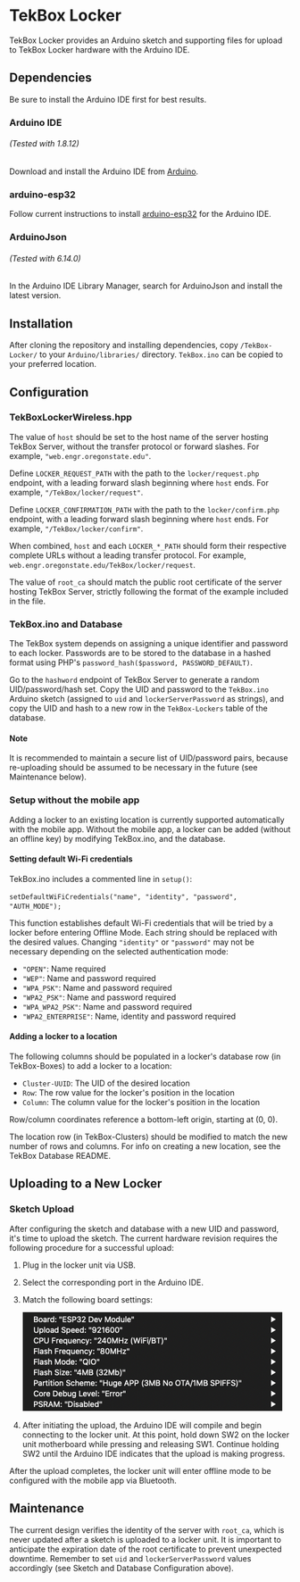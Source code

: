 # TekBox Locker
TekBox Locker provides an Arduino sketch and supporting files for upload to TekBox Locker hardware with the Arduino IDE.

## Dependencies
Be sure to install the Arduino IDE first for best results.

### Arduino IDE
###### (Tested with 1.8.12)
Download and install the Arduino IDE from [Arduino](https://www.arduino.cc).

### arduino-esp32
Follow current instructions to install [arduino-esp32](https://github.com/espressif/arduino-esp32) for the Arduino IDE.

### ArduinoJson
###### (Tested with 6.14.0)
In the Arduino IDE Library Manager, search for ArduinoJson and install the latest version.


## Installation
After cloning the repository and installing dependencies, copy `/TekBox-Locker/` to your `Arduino/libraries/` directory. `TekBox.ino` can be copied to your preferred location.

## Configuration
### TekBoxLockerWireless.hpp
The value of `host` should be set to the host name of the server hosting TekBox Server, without the transfer protocol or forward slashes. For example, `"web.engr.oregonstate.edu"`.

Define `LOCKER_REQUEST_PATH` with the path to the `locker/request.php` endpoint, with a leading forward slash beginning where `host` ends. For example, `"/TekBox/locker/request"`.

Define `LOCKER_CONFIRMATION_PATH` with the path to the `locker/confirm.php` endpoint, with a leading forward slash beginning where `host` ends. For example, `"/TekBox/locker/confirm"`.

When combined, `host` and each `LOCKER_*_PATH` should form their respective complete URLs without a leading transfer protocol. For example, `web.engr.oregonstate.edu/TekBox/locker/request`.

The value of `root_ca` should match the public root certificate of the server hosting TekBox Server, strictly following the format of the example included in the file.

### TekBox.ino and Database
The TekBox system depends on assigning a unique identifier and password to each locker. Passwords are to be stored to the database in a hashed format using PHP's `password_hash($password, PASSWORD_DEFAULT)`.

Go to the `hashword` endpoint of TekBox Server to generate a random UID/password/hash set. Copy the UID and password to the `TekBox.ino` Arduino sketch (assigned to `uid` and `lockerServerPassword` as strings), and copy the UID and hash to a new row in the `TekBox-Lockers` table of the database.

#### Note
It is recommended to maintain a secure list of UID/password pairs, because re-uploading should be assumed to be necessary in the future (see Maintenance below).

### Setup without the mobile app
Adding a locker to an existing location is currently supported automatically with the mobile app. Without the mobile app, a locker can be added (without an offline key) by modifying TekBox.ino, and the database.

#### Setting default Wi-Fi credentials
TekBox.ino includes a commented line in `setup()`:

`setDefaultWiFiCredentials("name", "identity", "password", "AUTH_MODE");`

This function establishes default Wi-Fi credentials that will be tried by a locker before entering Offline Mode. Each string should be replaced with the desired values. Changing `"identity"` or `"password"` may not be necessary depending on the selected authentication mode:

- `"OPEN"`: Name required
- `"WEP"`: Name and password required
- `"WPA_PSK"`: Name and password required
- `"WPA2_PSK"`: Name and password required
- `"WPA_WPA2_PSK"`: Name and password required
- `"WPA2_ENTERPRISE"`: Name, identity and password required

#### Adding a locker to a location
The following columns should be populated in a locker's database row (in TekBox-Boxes) to add a locker to a location:

- `Cluster-UUID`: The UID of the desired location
- `Row`: The row value for the locker's position in the location
- `Column`: The column value for the locker's position in the location

Row/column coordinates reference a bottom-left origin, starting at (0, 0).

The location row (in TekBox-Clusters) should be modified to match the new number of rows and columns. For info on creating a new location, see the TekBox Database README.

## Uploading to a New Locker

### Sketch Upload
After configuring the sketch and database with a new UID and password, it's time to upload the sketch. The current hardware revision requires the following procedure for a successful upload:
1. Plug in the locker unit via USB.
2. Select the corresponding port in the Arduino IDE.
3. Match the following board settings:

	![alt text](./board-configuration.png)
4. After initiating the upload, the Arduino IDE will compile and begin connecting to the locker unit. At this point, hold down SW2 on the locker unit motherboard while pressing and releasing SW1. Continue holding SW2 until the Arduino IDE indicates that the upload is making progress.

After the upload completes, the locker unit will enter offline mode to be configured with the mobile app via Bluetooth.


## Maintenance
The current design verifies the identity of the server with `root_ca`, which is never updated after a sketch is uploaded to a locker unit. It is important to anticipate the expiration date of the root certificate to prevent unexpected downtime. Remember to set `uid` and `lockerServerPassword` values accordingly (see Sketch and Database Configuration above).
